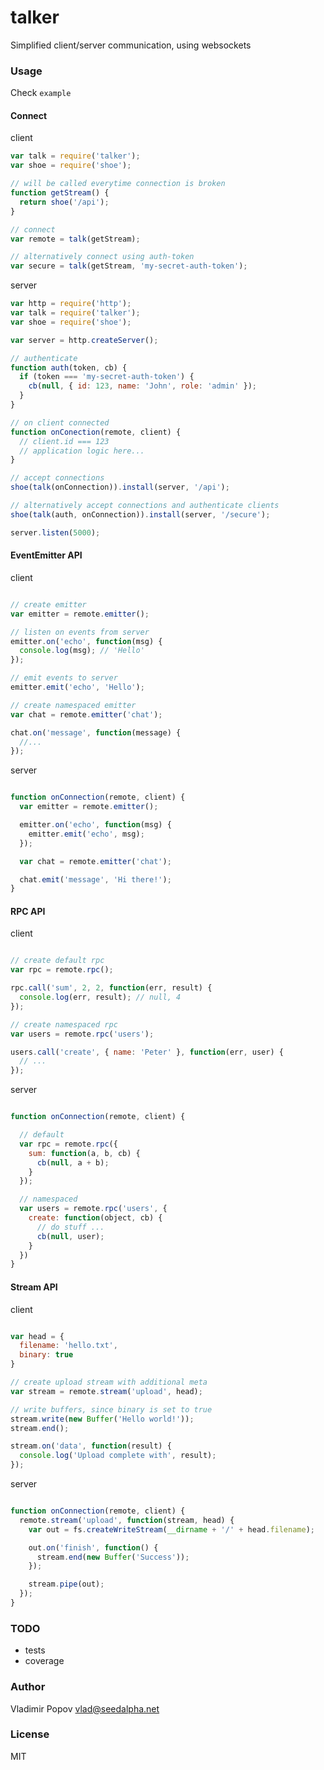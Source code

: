 # talker

Simplified client/server communication, using websockets

### Usage

Check `example`

#### Connect

client
```javascript
var talk = require('talker');
var shoe = require('shoe');

// will be called everytime connection is broken
function getStream() {
  return shoe('/api');
}

// connect
var remote = talk(getStream);

// alternatively connect using auth-token
var secure = talk(getStream, 'my-secret-auth-token');
```

server
```javascript
var http = require('http');
var talk = require('talker');
var shoe = require('shoe');

var server = http.createServer();

// authenticate
function auth(token, cb) {
  if (token === 'my-secret-auth-token') {
    cb(null, { id: 123, name: 'John', role: 'admin' });
  }
}

// on client connected
function onConection(remote, client) {
  // client.id === 123
  // application logic here...
}

// accept connections
shoe(talk(onConnection)).install(server, '/api');

// alternatively accept connections and authenticate clients
shoe(talk(auth, onConnection)).install(server, '/secure');

server.listen(5000);
```

#### EventEmitter API

client
```javascript

// create emitter
var emitter = remote.emitter();

// listen on events from server
emitter.on('echo', function(msg) {
  console.log(msg); // 'Hello'
});

// emit events to server
emitter.emit('echo', 'Hello');

// create namespaced emitter
var chat = remote.emitter('chat');

chat.on('message', function(message) {
  //...
});
```

server
```javascript

function onConnection(remote, client) {
  var emitter = remote.emitter();

  emitter.on('echo', function(msg) {
    emitter.emit('echo', msg);
  });

  var chat = remote.emitter('chat');

  chat.emit('message', 'Hi there!');
}
```

#### RPC API

client
```javascript

// create default rpc
var rpc = remote.rpc();

rpc.call('sum', 2, 2, function(err, result) {
  console.log(err, result); // null, 4
});

// create namespaced rpc
var users = remote.rpc('users');

users.call('create', { name: 'Peter' }, function(err, user) {
  // ...
});
```

server
```javascript

function onConnection(remote, client) {

  // default
  var rpc = remote.rpc({
    sum: function(a, b, cb) {
      cb(null, a + b);
    }
  });

  // namespaced
  var users = remote.rpc('users', {
    create: function(object, cb) {
      // do stuff ...
      cb(null, user);
    }
  })
}
```

#### Stream API

client
```javascript

var head = {
  filename: 'hello.txt',
  binary: true
}

// create upload stream with additional meta
var stream = remote.stream('upload', head);

// write buffers, since binary is set to true
stream.write(new Buffer('Hello world!'));
stream.end();

stream.on('data', function(result) {
  console.log('Upload complete with', result);
});
```

server
```javascript

function onConnection(remote, client) {
  remote.stream('upload', function(stream, head) {
    var out = fs.createWriteStream(__dirname + '/' + head.filename);

    out.on('finish', function() {
      stream.end(new Buffer('Success'));
    });

    stream.pipe(out);
  });
}
```

### TODO

- tests
- coverage

### Author

Vladimir Popov <vlad@seedalpha.net>

### License

MIT